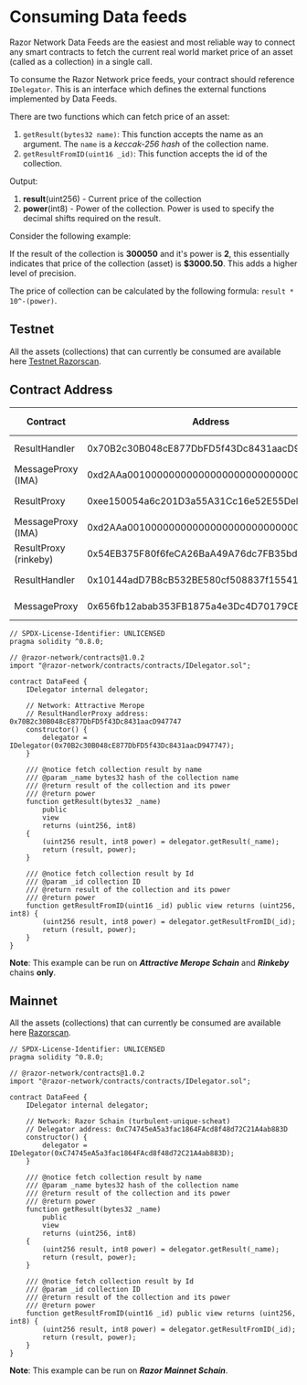 # Consuming Data feeds

Razor Network Data Feeds are the easiest and most reliable way to connect any smart contracts to fetch the current real world market price of an asset (called as a collection) in a single call.

To consume the Razor Network price feeds, your contract should reference `IDelegator`. This is an interface which defines the external functions implemented by Data Feeds.

There are two functions which can fetch price of an asset:

1. `getResult(bytes32 name)`: This function accepts the name as an argument. The `name` is a _keccak-256 hash_ of the collection name.
2. `getResultFromID(uint16 _id)`: This function accepts the id of the collection.

Output:

1. **result**(uint256) - Current price of the collection
2. **power**(int8) - Power of the collection. Power is used to specify the decimal shifts required on the result.

Consider the following example:

If the result of the collection is **300050** and it's power is **2**, this essentially indicates that price of the collection (asset) is **$3000.50**. This adds a higher level of precision.

The price of collection can be calculated by the following formula: `result * 10^-(power)`.


## Testnet 
All the assets (collections) that can currently be consumed are available here [Testnet Razorscan](https://staging.razorscan.io/asset/ethCollectionMedian).

## Contract Address

| Contract              | Address                                    | Chain Name        |
| --------------------- | ------------------------------------------ | ----------------- |
| ResultHandler         | 0x70B2c30B048cE877DbFD5f43Dc8431aacD947747 | attractive-merope |
| MessageProxy  (IMA)        | 0xd2AAa00100000000000000000000000000000000 | attractive-merope |
| ResultProxy           | 0xee150054a6c201D3a55A31Cc16e52E55DeD195b5 | whispering-turais |
| MessageProxy  (IMA)        | 0xd2AAa00100000000000000000000000000000000 | whispering-turais |
| ResultProxy (rinkeby) | 0x54EB375F80f6feCA26BaA49A76dc7FB35bd04a03 | whispering-turais |
| ResultHandler         | 0x10144adD7B8cB532BE580cf508837f155416D21A | Mainnet (rinkeby) |
| MessageProxy          | 0x656fb12abab353FB1875a4e3Dc4D70179CB85BA4 | Mainnet (rinkeby) |

```solidity
// SPDX-License-Identifier: UNLICENSED
pragma solidity ^0.8.0;

// @razor-network/contracts@1.0.2
import "@razor-network/contracts/contracts/IDelegator.sol";

contract DataFeed {
    IDelegator internal delegator;

    // Network: Attractive Merope
    // ResultHandlerProxy address: 0x70B2c30B048cE877DbFD5f43Dc8431aacD947747
    constructor() {
        delegator = IDelegator(0x70B2c30B048cE877DbFD5f43Dc8431aacD947747);
    }

    /// @notice fetch collection result by name
    /// @param _name bytes32 hash of the collection name
    /// @return result of the collection and its power
    /// @return power
    function getResult(bytes32 _name)
        public
        view
        returns (uint256, int8)
    {
        (uint256 result, int8 power) = delegator.getResult(_name);
        return (result, power);
    }

    /// @notice fetch collection result by Id
    /// @param _id collection ID
    /// @return result of the collection and its power
    /// @return power
    function getResultFromID(uint16 _id) public view returns (uint256, int8) {
        (uint256 result, int8 power) = delegator.getResultFromID(_id);
        return (result, power);
    }
}

```

**Note**: This example can be run on **_Attractive Merope Schain_** and **_Rinkeby_** chains **only**.



## Mainnet 

All the assets (collections) that can currently be consumed are available here [Razorscan](https://razorscan.io/asset/ethCollectionMedian).

```solidity
// SPDX-License-Identifier: UNLICENSED
pragma solidity ^0.8.0;

// @razor-network/contracts@1.0.2
import "@razor-network/contracts/contracts/IDelegator.sol";

contract DataFeed {
    IDelegator internal delegator;

    // Network: Razor Schain (turbulent-unique-scheat)
    // Delegator address: 0xC74745eA5a3fac1864FAcd8f48d72C21A4ab883D
    constructor() {
        delegator = IDelegator(0xC74745eA5a3fac1864FAcd8f48d72C21A4ab883D);
    }

    /// @notice fetch collection result by name
    /// @param _name bytes32 hash of the collection name
    /// @return result of the collection and its power
    /// @return power
    function getResult(bytes32 _name)
        public
        view
        returns (uint256, int8)
    {
        (uint256 result, int8 power) = delegator.getResult(_name);
        return (result, power);
    }

    /// @notice fetch collection result by Id
    /// @param _id collection ID
    /// @return result of the collection and its power
    /// @return power
    function getResultFromID(uint16 _id) public view returns (uint256, int8) {
        (uint256 result, int8 power) = delegator.getResultFromID(_id);
        return (result, power);
    }
}

```

**Note**: This example can be run on **_Razor Mainnet Schain_**.